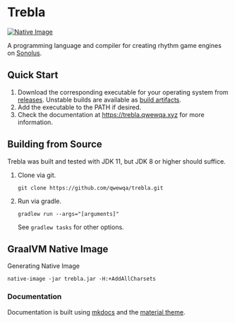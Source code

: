 # Trebla
[![Native Image](https://github.com/qwewqa/trebla/workflows/Native%20Image/badge.svg?event=push)](https://github.com/qwewqa/trebla/actions?query=workflow%3A%22Native+Image%22)

A programming language and compiler for creating rhythm game engines on [Sonolus](https://sonolus.com).

## Quick Start
1. Download the corresponding executable for your operating system from [releases](https://github.com/qwewqa/trebla/releases).
Unstable builds are available as [build artifacts](https://github.com/qwewqa/trebla/actions?query=workflow%3A%22Native+Image%22).
2. Add the executable to the PATH if desired.
3. Check the documentation at https://trebla.qwewqa.xyz for more information.

## Building from Source
Trebla was built and tested with JDK 11, but JDK 8 or higher should suffice.

1. Clone via git.
    ```
    git clone https://github.com/qwewqa/trebla.git
    ```
2. Run via gradle.
    ```
    gradlew run --args="[arguments]"
    ```
    See `gradlew tasks` for other options.
    
## GraalVM Native Image
Generating Native Image
```
native-image -jar trebla.jar -H:+AddAllCharsets
```
    
### Documentation
Documentation is built using [mkdocs](https://www.mkdocs.org/)
and the [material theme](https://squidfunk.github.io/mkdocs-material/).
